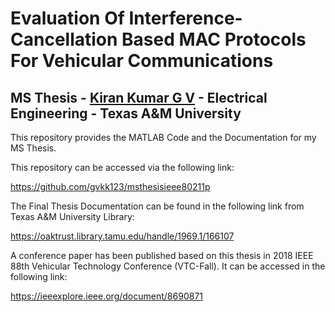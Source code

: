 # Evaluation Of Interference-Cancellation Based MAC Protocols For Vehicular Communications

## MS Thesis - [Kiran Kumar G V](https://www.linkedin.com/in/gvkk123/) - Electrical Engineering - Texas A&M University

This repository provides the MATLAB Code and the Documentation for my MS Thesis.

This repository can be accessed via the following link:


https://github.com/gvkk123/msthesisieee80211p


The Final Thesis Documentation can be found in the following link from Texas A&M University Library:

https://oaktrust.library.tamu.edu/handle/1969.1/166107


A conference paper has been published based on this thesis in 2018 IEEE 88th Vehicular Technology Conference (VTC-Fall). It can be accessed in the following link:

https://ieeexplore.ieee.org/document/8690871

